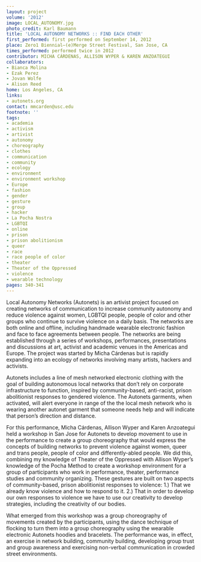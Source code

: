 ```yaml
---
layout: project
volume: '2012'
image: LOCAL_AUTONOMY.jpg
photo_credit: Karl Baumann
title: 'LOCAL AUTONOMY NETWORKS :: FIND EACH OTHER'
first_performed: first performed on September 14, 2012
place: Zero1 Biennial—(e)Merge Street Festival, San Jose, CA
times_performed: performed twice in 2012
contributor: MICHA CÁRDENAS, ALLISON WYPER & KAREN ANZOATEGUI
collaborators:
- Bianca Molina
- Ezak Perez
- Jovan Wolfe
- Alison Reed
home: Los Angeles, CA
links:
- autonets.org
contact: mmcarden@usc.edu
footnote: ''
tags:
- academia
- activism
- artivist
- autonomy
- choreography
- clothes
- communication
- community
- ecology
- environment
- environment workshop
- Europe
- fashion
- gender
- gesture
- group
- hacker
- La Pocha Nostra
- LGBTQI
- online
- prison
- prison abolitionism
- queer
- race
- race people of color
- theater
- Theater of the Oppressed
- violence
- wearable technology
pages: 340-341
---
```


Local Autonomy Networks (Autonets) is an artivist project focused on creating networks of communication to increase community autonomy and reduce violence against women, LGBTQI people, people of color and other groups who continue to survive violence on a daily basis. The networks are both online and offline, including handmade wearable electronic fashion and face to face agreements between people. The networks are being established through a series of workshops, performances, presentations and discussions at art, activist and academic venues in the Americas and Europe. The project was started by Micha Cárdenas but is rapidly expanding into an ecology of networks involving many artists, hackers and activists.

Autonets includes a line of mesh networked electronic clothing with the goal of building autonomous local networks that don’t rely on corporate infrastructure to function, inspired by community-based, anti-racist, prison abolitionist responses to gendered violence. The Autonets garments, when activated, will alert everyone in range of the the local mesh network who is wearing another autonet garment that someone needs help and will indicate that person’s direction and distance.

For this performance, Micha Cárdenas, Allison Wyper and Karen Anzoategui held a workshop in San Jose for Autonets to develop movement to use in the performance to create a group choreography that would express the concepts of building networks to prevent violence against women, queer and trans people, people of color and differently-abled people. We did this, combining my knowledge of Theater of the Oppressed with Allison Wyper’s knowledge of the Pocha Method to create a workshop environment for a group of participants who work in performance, theater, performance studies and community organizing. These gestures are built on two aspects of community-based, prison abolitionist responses to violence: 1.) That we already know violence and how to respond to it. 2.) That in order to develop our own responses to violence we have to use our creativity to develop strategies, including the creativity of our bodies.

What emerged from this workshop was a group choreography of movements created by the participants, using the dance technique of flocking to turn them into a group choreography using the wearable electronic Autonets hoodies and bracelets. The performance was, in effect, an exercise in network building, community building, developing group trust and group awareness and exercising non-verbal communication in crowded street environments.
